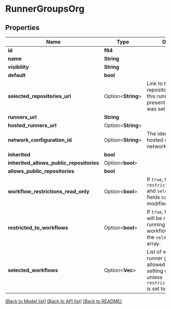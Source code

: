 # RunnerGroupsOrg

## Properties

Name | Type | Description | Notes
------------ | ------------- | ------------- | -------------
**id** | **f64** |  | 
**name** | **String** |  | 
**visibility** | **String** |  | 
**default** | **bool** |  | 
**selected_repositories_url** | Option<**String**> | Link to the selected repositories resource for this runner group. Not present unless visibility was set to `selected` | [optional]
**runners_url** | **String** |  | 
**hosted_runners_url** | Option<**String**> |  | [optional]
**network_configuration_id** | Option<**String**> | The identifier of a hosted compute network configuration. | [optional]
**inherited** | **bool** |  | 
**inherited_allows_public_repositories** | Option<**bool**> |  | [optional]
**allows_public_repositories** | **bool** |  | 
**workflow_restrictions_read_only** | Option<**bool**> | If `true`, the `restricted_to_workflows` and `selected_workflows` fields cannot be modified. | [optional][default to false]
**restricted_to_workflows** | Option<**bool**> | If `true`, the runner group will be restricted to running only the workflows specified in the `selected_workflows` array. | [optional][default to false]
**selected_workflows** | Option<**Vec<String>**> | List of workflows the runner group should be allowed to run. This setting will be ignored unless `restricted_to_workflows` is set to `true`. | [optional]

[[Back to Model list]](../README.md#documentation-for-models) [[Back to API list]](../README.md#documentation-for-api-endpoints) [[Back to README]](../README.md)


